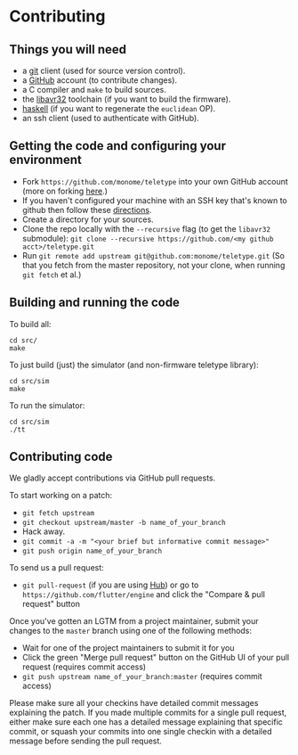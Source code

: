 Contributing
==================================

Things you will need
--------------------

* a [git](https://git-scm.com/) client (used for source version control).
* a [GitHub](https://github.com/) account (to contribute changes).
* a C compiler and `make` to build sources.
* the [libavr32](https://github.com/monome/libavr32) toolchain (if you want to build the firmware).
* [haskell](https://www.haskell.org/) (if you want to regenerate the `euclidean` OP).
* an ssh client (used to authenticate with GitHub).

Getting the code and configuring your environment
-------------------------------------------------

* Fork `https://github.com/monome/teletype` into your own GitHub account (more on forking [here](https://help.github.com/articles/fork-a-repo/).)
* If you haven't configured your machine with an SSH key that's known to github then follow these [directions](https://help.github.com/articles/generating-ssh-keys/).
* Create a directory for your sources.
* Clone the repo locally with the `--recursive` flag (to get the `libavr32` submodule):  `git clone --recursive https://github.com/<my github acct>/teletype.git`
* Run `git remote add upstream git@github.com:monome/teletype.git` (So that you fetch from the master repository, not your clone, when running `git fetch` et al.)

Building and running the code
-----------------------------

To build all:

```
cd src/
make
```

To just build (just) the simulator (and non-firmware teletype library):

```
cd src/sim
make
```

To run the simulator:

```
cd src/sim
./tt
```

Contributing code
-----------------

We gladly accept contributions via GitHub pull requests.

To start working on a patch:

* `git fetch upstream`
* `git checkout upstream/master -b name_of_your_branch`
* Hack away.
* `git commit -a -m "<your brief but informative commit message>"`
* `git push origin name_of_your_branch`

To send us a pull request:

* `git pull-request` (if you are using [Hub](http://github.com/github/hub/)) or
go to `https://github.com/flutter/engine` and click the
"Compare & pull request" button

Once you've gotten an LGTM from a project maintainer, submit your changes to the
`master` branch using one of the following methods:

* Wait for one of the project maintainers to submit it for you
* Click the green "Merge pull request" button on the GitHub UI of your pull request (requires commit access)
* `git push upstream name_of_your_branch:master` (requires commit access)

Please make sure all your checkins have detailed commit messages explaining the patch.
If you made multiple commits for a single pull request, either make sure each one has a detailed
message explaining that specific commit, or squash your commits into one single checkin with a
detailed message before sending the pull request.
